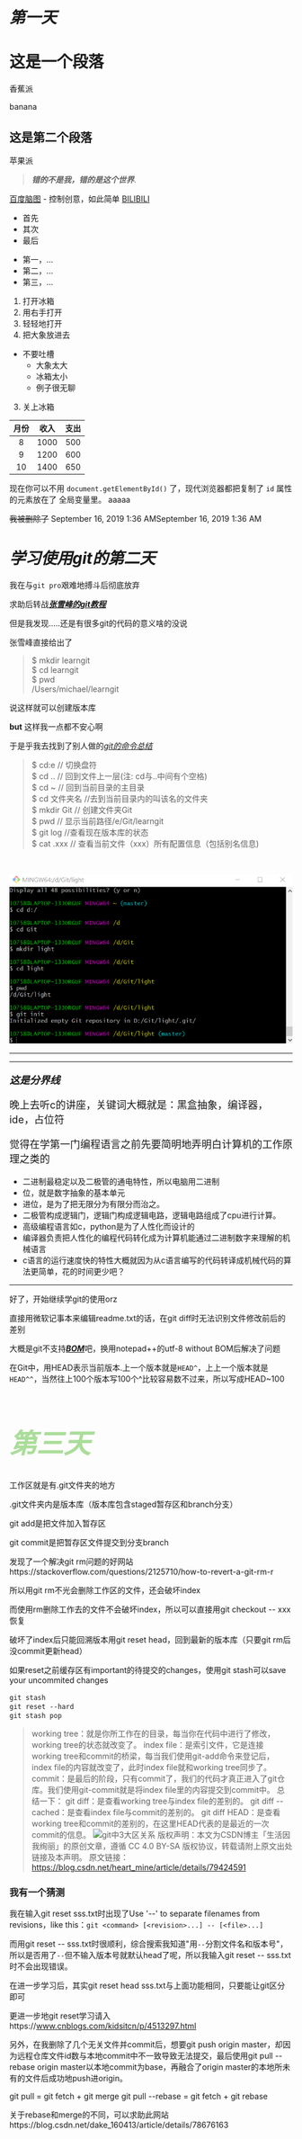 # ***第一天***

# 这是一个段落


香蕉派

banana

## 这是第二个段落

苹果派
>***错的不是我，错的是这个世界***.

[百度脑图](http://naotu.baidu.com) - 控制创意，如此简单
[BILIBILI](https://www.bilibili.com/)
+ 首先
+ 其次
+ 最后
* 第一，...
* 第二，...
* 第三，...


1. 打开冰箱
  1. 用右手打开
  2. 轻轻地打开
2. 把大象放进去
* 不要吐槽
  * 大象太大
  * 冰箱太小
  * 例子很无聊
3. 关上冰箱

|月份|收入|支出|
|:-:|:-:|:-:|
|8|1000|500|
|9|1200|600|
|10|1400|650|

现在你可以不用 `document.getElementById()` 了，现代浏览器都把复制了 `id` 属性的元素放在了
全局变量里。
aaaaa



~~我被删除了~~
September 16, 2019 1:36 AMSeptember 16, 2019 1:36 AM

# ***学习使用git的第二天***


我在与`git pro`艰难地搏斗后彻底放弃

求助后转战[***张雪峰的git教程***](https://www.liaoxuefeng.com/wiki/896043488029600/896827951938304)

但是我发现.....还是有很多git的代码的意义啥的没说

张雪峰直接给出了

> $ mkdir learngit<br>
  $ cd learngit<br>
  $ pwd<br>
 /Users/michael/learngit

说这样就可以创建版本库

**but**    这样我一点都不安心啊

于是乎我去找到了别人做的[*git的命令总结*](https://www.cnblogs.com/chris0710/p/8925977.html)

> $ cd:e // 切换盘符<br>
 $ cd .. // 回到文件上一层(注: cd与..中间有个空格)<br>
 $ cd ~ // 回到当前目录的主目录<br>
 $ cd 文件夹名 //去到当前目录内的叫该名的文件夹<br>
 $ mkdir Git // 创建文件夹Git<br>
 $ pwd // 显示当前路径/e/Git/learngit<br>
 $ git log //查看现在版本库的状态<br>
 $ cat .xxx // 查看当前文件（xxx）所有配置信息（包括别名信息)
 <br />
 
![image](https://github.com/blacksadnb/daily-record/blob/master/abc.png)

<hr><hr />
<font size="4px">
	
***这是分界线***
<!--
我还不会把文字插入在水平分界线的中间，有待学习
-->
晚上去听c的讲座，关键词大概就是：黑盒抽象，编译器，ide，占位符
	
觉得在学第一门编程语言之前先要简明地弄明白计算机的工作原理之类的

</font>

+ 二进制最稳定以及二极管的通电特性，所以电脑用二进制
+ 位，就是数字抽象的基本单元
+ 进位，是为了把无限分为有限分而治之。
+  二极管构成逻辑门，逻辑门构成逻辑电路，逻辑电路组成了cpu进行计算。
+ 高级编程语言如c，python是为了人性化而设计的
+ 编译器负责把人性化的编程代码转化成为计算机能通过二进制数字来理解的机械语言
+ c语言的运行速度快的特性大概就因为从c语言编写的代码转译成机械代码的算法更简单，花的时间更少吧？

<hr/>

好了，开始继续学git的使用orz

直接用微软记事本来编辑readme.txt的话，在git diff时无法识别文件修改前后的差别

大概是git不支持[***BOM***](https://www.cnblogs.com/shgq/p/3927255.html)吧，换用notepad++的utf-8 without BOM后解决了问题

在Git中，用HEAD表示当前版本.上一个版本就是`HEAD^`，上上一个版本就是`HEAD^^`，当然往上100个版本写100个^比较容易数不过来，所以写成HEAD~100

<font color="#ad9" size="5px">
	
# ***第三天***
</font>

工作区就是有.git文件夹的地方

.git文件夹内是版本库（版本库包含staged暂存区和branch分支）

git add是把文件加入暂存区

git commit是把暂存区文件提交到分支branch

发现了一个解决git rm问题的好网站https://stackoverflow.com/questions/2125710/how-to-revert-a-git-rm-r

所以用git rm不光会删除工作区的文件，还会破坏index

而使用rm删除工作去的文件不会破坏index，所以可以直接用git checkout -- xxx恢复

破坏了index后只能回溯版本用git reset head，回到最新的版本库（只要git rm后没commit更新head）

如果reset之前缓存区有important的待提交的changes，使用git stash可以save your uncommited changes

```
git stash 
git reset --hard
git stash pop
```

>working tree：就是你所工作在的目录，每当你在代码中进行了修改，working tree的状态就改变了。
index file：是索引文件，它是连接working tree和commit的桥梁，每当我们使用git-add命令来登记后，index file的内容就改变了，此时index file就和working tree同步了。
commit：是最后的阶段，只有commit了，我们的代码才真正进入了git仓库。我们使用git-commit就是将index file里的内容提交到commit中。
总结一下：
git diff：是查看working tree与index file的差别的。
git diff --cached：是查看index file与commit的差别的。
git diff HEAD：是查看working tree和commit的差别的，在这里HEAD代表的是最近的一次commit的信息。
![git中3大区关系](https://img-blog.csdn.net/20180302162826778)
版权声明：本文为CSDN博主「生活因我绚丽」的原创文章，遵循 CC 4.0 BY-SA 版权协议，转载请附上原文出处链接及本声明。
原文链接：https://blog.csdn.net/heart_mine/article/details/79424591

### 我有一个猜测

我在输入git reset sss.txt时出现了Use '--' to separate filenames from revisions，like this：```git <command> [<revision>...] -- [<file>...]```

而用git reset -- sss.txt时很顺利，综合搜索我知道"用`--`分割文件名和版本号"，所以是否用了`--`但不输入版本号就默认head了呢，所以我输入git reset -- sss.txt时不会出现错误。

在进一步学习后，其实git reset head sss.txt与上面功能相同，只要能让git区分即可

更进一步地git reset学习请入https://www.cnblogs.com/kidsitcn/p/4513297.html

另外，在我删除了几个无关文件并commit后，想要git push origin master，却因为远程仓库文件id数与本地commit中不一致导致无法提交，最后使用git pull --rebase origin master以本地commit为base，再融合了origin master的本地所未有的文件后成功地push进origin。

git pull = git fetch + git merge
git pull --rebase = git fetch + git rebase

关于rebase和merge的不同，可以求助此网站https://blog.csdn.net/dake_160413/article/details/78676163


